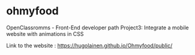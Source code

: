 # ohmyfood
OpenClassromms - Front-End developer path
Project3: Integrate a mobile website with animations in CSS

Link to the website : https://hugolainen.github.io/Ohmyfood/public/
